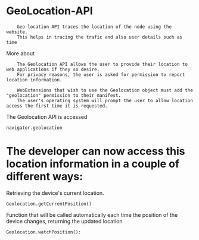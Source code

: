 # GeoLocation-API

        Geo-location API traces the location of the node using the website.
        This helps in tracing the trafic and also user details such as time
              
              
 More about
 
        The Geolocation API allows the user to provide their location to web applications if they so desire.
        For privacy reasons, the user is asked for permission to report location information.

        WebExtensions that wish to use the Geolocation object must add the "geolocation" permission to their manifest.
        The user's operating system will prompt the user to allow location access the first time it is requested.

                
 The Geolocation API is accessed
 
    navigator.geolocation
        
# The developer can now access this location information in a couple of different ways:

Retrieving the device's current location.

    Geolocation.getCurrentPosition()
         
Function that will be called automatically each time the position of the device changes, returning the updated location

    Geolocation.watchPosition(): 
